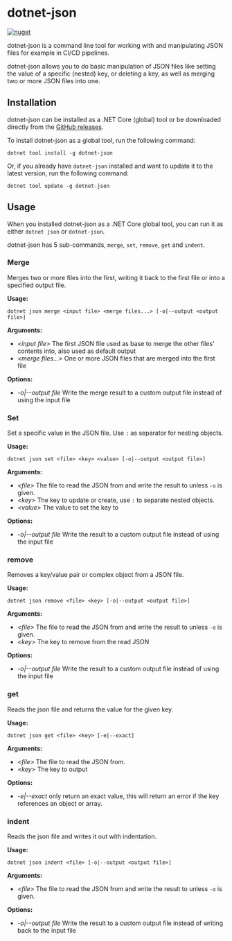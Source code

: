# dotnet-json

[![nuget](https://img.shields.io/nuget/v/dotnet-json)](https://www.nuget.org/packages/dotnet-json/)

dotnet-json is a command line tool for working with and manipulating JSON files for example in CI/CD pipelines.

dotnet-json allows you to do basic manipulation of JSON files like setting the value of a specific (nested) key, or deleting a key,
as well as merging two or more JSON files into one.

## Installation

dotnet-json can be installed as a .NET Core (global) tool or be downloaded directly from the [GitHub releases](https://github.com/sleeuwen/dotnet-json/releases).

To install dotnet-json as a global tool, run the following command:

```
dotnet tool install -g dotnet-json
```

Or, if you already have `dotnet-json` installed and want to update it to the latest version, run the following command:
```
dotnet tool update -g dotnet-json
```

## Usage

When you installed dotnet-json as a .NET Core global tool, you can run it as either `dotnet json` or `dotnet-json`.

dotnet-json has 5 sub-commands, `merge`, `set`, `remove`, `get` and `indent`.

### Merge

Merges two or more files into the first, writing it back to the first file or into a specified output file.

**Usage:**
```
dotnet json merge <input file> <merge files...> [-o|--output <output file>]
```

**Arguments:**

- _\<input file>_ The first JSON file used as base to merge the other files' contents into, also used as default output
- _\<merge files...>_ One or more JSON files that are merged into the first file

**Options:**
- _-o|--output file_ Write the merge result to a custom output file instead of using the input file 

### Set

Set a specific value in the JSON file. Use `:` as separator for nesting objects.

**Usage:**
```
dotnet json set <file> <key> <value> [-o|--output <output file>]
```

**Arguments:**
- _\<file>_ The file to read the JSON from and write the result to unless `-o` is given.
- _\<key>_ The key to update or create, use `:` to separate nested objects.
- _\<value>_ The value to set the key to

**Options:**
- _-o|--output file_ Write the result to a custom output file instead of using the input file

### remove

Removes a key/value pair or complex object from a JSON file.

**Usage:**
```
dotnet json remove <file> <key> [-o|--output <output file>]
```

**Arguments:**
- _\<file>_ The file to read the JSON from and write the result to unless `-o` is given.
- _\<key>_ The key to remove from the read JSON

**Options:**
- _-o|--output file_ Write the result to a custom output file instead of using the input file

### get

Reads the json file and returns the value for the given key.

**Usage:**
```
dotnet json get <file> <key> [-e|--exact]
```

**Arguments:**
- _\<file>_ The file to read the JSON from.
- _\<key>_ The key to output

**Options:**
- _-e|--exact_ only return an exact value, this will return an error if the key references an object or array.

### indent

Reads the json file and writes it out with indentation.

**Usage:**
```
dotnet json indent <file> [-o|--output <output file>]
```

**Arguments:**
- _\<file>_ The file to read the JSON from and write the result to unless `-o` is given.

**Options:**
- _-o|--output file_ Write the result to a custom output file instead of writing back to the input file
